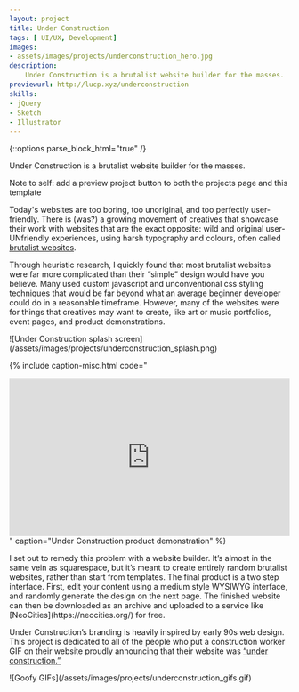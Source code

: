 ```yaml
---
layout: project
title: Under Construction
tags: [ UI/UX, Development]
images:
- assets/images/projects/underconstruction_hero.jpg
description:
    Under Construction is a brutalist website builder for the masses.
previewurl: http://lucp.xyz/underconstruction
skills:
- jQuery
- Sketch
- Illustrator
---
```


{::options parse_block_html="true" /}

<div class="flex-wrapper post m-col">
<div class="flex-column _50 m-margin">
Under Construction is a brutalist website builder for the masses.

Note to self: add a preview project button to both the projects page and this template

Today's websites are too boring, too unoriginal, and too perfectly user-friendly. There is (was?) a growing movement of creatives that showcase their work with websites that are the exact opposite: wild and original user-UNfriendly experiences, using harsh typography and colours, often called [brutalist websites](https://brutalistwebsites.com/).

Through heuristic research, I quickly found that most brutalist websites were far more complicated than their “simple” design would have you believe. Many used custom javascript and unconventional css styling techniques that would be far beyond what an average beginner developer could do in a reasonable timeframe. However, many of the websites were for things that creatives may want to create, like art or music portfolios, event pages, and product demonstrations.
</div>
<div class="flex-column _50 m-margin">
![Under Construction splash screen](/assets/images/projects/underconstruction_splash.png)
</div>
</div>

{% include caption-misc.html
    code="<style>.embed-container { position: relative; padding-bottom: 56.25%; height: 0; overflow: hidden; max-width: 100%; } .embed-container iframe, .embed-container object, .embed-container embed { position: absolute; top: 0; left: 0; width: 100%; height: 100%; }</style><div class='embed-container'><iframe src='https://player.vimeo.com/video/324857301' frameborder='0' webkitAllowFullScreen mozallowfullscreen allowFullScreen></iframe></div>"
    caption="Under Construction product demonstration"
%}

<div class="flex-wrapper post m-col">
<div class="flex-column _50 m-margin">
I set out to remedy this problem with a website builder. It’s almost in the same vein as squarespace, but it’s meant to create entirely random brutalist websites, rather than start from templates. The final product is a two step interface. First, edit your content using a medium style WYSIWYG interface, and randomly generate the design on the next page. The finished website can then be downloaded as an archive and uploaded to a service like [NeoCities](https://neocities.org/) for free.

Under Construction’s branding is heavily inspired by early 90s web design. This project is dedicated to all of the people who put a construction worker GIF on their website proudly announcing that their website was [“under construction.”](http://textfiles.com/underconstruction/)
</div>
<div class="flex-column _50 m-margin">
![Goofy GIFs](/assets/images/projects/underconstruction_gifs.gif)
</div>
</div>